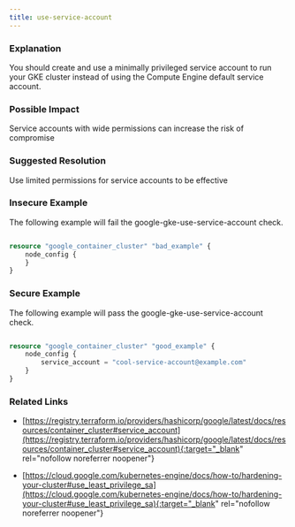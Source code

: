 ```yaml
---
title: use-service-account
---
```


### Explanation


You should create and use a minimally privileged service account to run your GKE cluster instead of using the Compute Engine default service account.


### Possible Impact
Service accounts with wide permissions can increase the risk of compromise

### Suggested Resolution
Use limited permissions for service accounts to be effective


### Insecure Example

The following example will fail the google-gke-use-service-account check.

```terraform

resource "google_container_cluster" "bad_example" {
	node_config {
	}
}

```



### Secure Example

The following example will pass the google-gke-use-service-account check.

```terraform

resource "google_container_cluster" "good_example" {
	node_config {
		service_account = "cool-service-account@example.com"
	}
}

```




### Related Links


- [https://registry.terraform.io/providers/hashicorp/google/latest/docs/resources/container_cluster#service_account](https://registry.terraform.io/providers/hashicorp/google/latest/docs/resources/container_cluster#service_account){:target="_blank" rel="nofollow noreferrer noopener"}

- [https://cloud.google.com/kubernetes-engine/docs/how-to/hardening-your-cluster#use_least_privilege_sa](https://cloud.google.com/kubernetes-engine/docs/how-to/hardening-your-cluster#use_least_privilege_sa){:target="_blank" rel="nofollow noreferrer noopener"}


